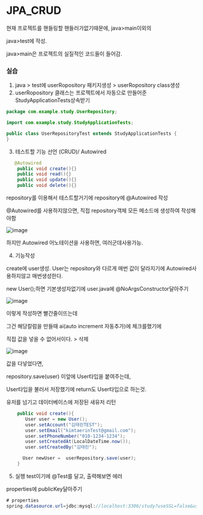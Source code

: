 # JPA_CRUD

현재 프로젝트를 핸들링할 핸들러가없기때문에, java>main이외의

java>test에 작성.

java>main은 프로젝트의 실질적인 코드들이 들어감.


### 실습
1. java > test에 userRopository 패키지생성 > userRopository class생성
2. userRopository 클래스는 프로젝트에서 자동으로 만들어준 StudyApplicationTests상속받기

```java
package com.example.study.UserRepository;

import com.example.study.StudyApplicationTests;

public class UserRepositoryTest extends StudyApplicationTests {
}


```

3. 테스트할 기능 선언 (CRUD)/ Autowired

```java
   @Autowired
    public void create(){}
    public void read(){}
    public void update(){}
    public void delete(){}

```
repository를 이용해서 테스트할거기에 repository에 @Autowired 작성

@Autowired를 사용하지않으면, 직접 repository객체 모든 메소드에 생성하여 작성해야함

![image](https://user-images.githubusercontent.com/85108615/196071793-d6d3a4d9-d7ff-404d-baba-613d3aa722d7.png)


하지만 Autowired 어노테이션을 사용하면, 여러군데사용가능.

4. 기능작성

create에 user생성.
User는 repository와 다르게 매번 값이 달라지기에 Autowired사용하지않고 매번생성한다.

new User();하면 기본생성자없기에 user.java에 @NoArgsConstructor달아주기

![image](https://user-images.githubusercontent.com/85108615/196072488-9be2de36-ff3a-4696-a721-f4f5b175d28c.png)

이렇게 작성하면 빨간줄이뜨는데

그건 해당칼럼을 만들때 ai(auto increment 자동추가)에 체크를했기에

직접 값을 넣을 수 없어서이다. > 삭제

![image](https://user-images.githubusercontent.com/85108615/196072790-ea1d2bce-f0d8-489c-8b24-5ea176b2d974.png)

값을 다넣었다면,

repository.save(user) 이앞에 User타입을 붙여주는데,

User타입을 불러서 저장했기에 return도 User타입으로 하는것.

유저를 넘기고 데이터베이스에 저장된 새유저 리턴

```java
    public void create(){
       User user = new User();
       user.setAccount("김태린TEST");
       user.setEmail("kimtaerinTest@gmail.com");
       user.setPhoneNumber("010-1234-1234");
       user.setCreatedAt(LocalDateTime.now());
       user.setCreatedBy("김태린");

      User newUser =  userRepository.save(user);
    }
```

5. 실행
test이기에 @Test를 달고, 출력해보면 에러

properties에 publicKey달아주기

```java
# properties
spring.datasource.url=jdbc:mysql://localhost:3306/study?useSSL=false&useUnicode=true&serverTimezone=Asia/Seoul&allowPublicKeyRetrieval=true

```


